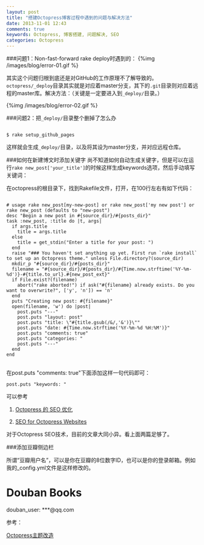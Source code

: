 ```yaml
---
layout: post
title: "搭建Octopress博客过程中遇到的问题与解决方法"
date: 2013-11-01 12:43
comments: true
keywords: Octopress, 博客搭建, 问题解决, SEO
categories: Octopress
---
```

###问题1：Non-fast-forward
rake deploy时遇到的：
{%img /images/blog/error-01.gif %}

其实这个问题归根到底还是对GitHub的工作原理不了解导致的。`octopress/_deploy`目录其实就是对应着master分支，其下的`.git`目录则对应着远程的master库。解决方法：（关键是一定要进入到`_deploy/`目录。）
<!-- more --> 

{%img /images/blog/error-02.gif %}

###问题2：把`_deploy/`目录整个删掉了怎么办
<pre><code>
$ rake setup_github_pages</code>
</pre>
这样就会生成`_deploy/`目录，以及将其设为master分支，并对应远程仓库。

###如何在新建博文时添加关键字
尚不知道如何自动生成关键字，但是可以在运行`rake new_post['your_title']`的时候这样生成keywords选项，然后手动填写关键词：

在octopress的根目录下，找到Rakefile文件，打开，在100行左右有如下代码：

<pre>
<code>
# usage rake new_post[my-new-post] or rake new_post['my new post'] or rake new_post (defaults to "new-post")
desc "Begin a new post in #{source_dir}/#{posts_dir}"
task :new_post, :title do |t, args|
  if args.title
    title = args.title
  else
    title = get_stdin("Enter a title for your post: ")
  end
  raise "### You haven't set anything up yet. First run `rake install` to set up an Octopress theme." unless File.directory?(source_dir)
  mkdir_p "#{source_dir}/#{posts_dir}"
  filename = "#{source_dir}/#{posts_dir}/#{Time.now.strftime('%Y-%m-%d')}-#{title.to_url}.#{new_post_ext}"
  if File.exist?(filename)
    abort("rake aborted!") if ask("#{filename} already exists. Do you want to overwrite?", ['y', 'n']) == 'n'
  end
  puts "Creating new post: #{filename}"
  open(filename, 'w') do |post|
    post.puts "---"
    post.puts "layout: post"
    post.puts "title: \"#{title.gsub(/&/,'&amp;')}\""
    post.puts "date: #{Time.now.strftime('%Y-%m-%d %H:%M')}"
    post.puts "comments: true"
    post.puts "categories: "
    post.puts "---"
  end
end
</code>
</pre>

在post.puts "comments: true"下面添加这样一句代码即可：
    
	post.puts "keywords: "

可以参考

1. [Octopress 的 SEO 优化](http://havee.me/internet/2013-01/octopress-seo.html)

2. [SEO for Octopress Websites](http://xit0.org/2013/05/seo-for-octopress-websites/)

对于Octopress SEO技术，目前的文章大同小异。看上面两篇足够了。

###添加豆瓣侧边栏

所谓“豆瓣用户名”，可以是你在豆瓣的8位数字ID，也可以是你的登录邮箱。例如我的_config.yml文件是这样修改的。

  # Douban Books
  douban_user: ***@qq.com

参考：

[Octopress主题改造](http://shanewfx.github.io/blog/2012/08/13/improve-blog-theme/)